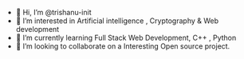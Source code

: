 - 👋 Hi, I’m @trishanu-init
- 👀 I’m interested in Artificial intelligence , Cryptography & Web development
- 🌱 I’m currently learning Full Stack Web Development, C++ , Python  
- 💞️ I’m looking to collaborate on a Interesting Open source project.


<!---
trishanu-init/trishanu-init is a ✨ special ✨ repository because its `README.md` (this file) appears on your GitHub profile.
You can click the Preview link to take a look at your changes.
--->
